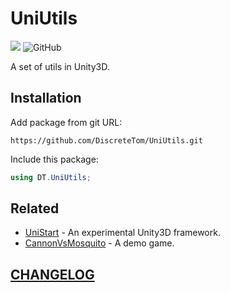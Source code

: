 # UniUtils

![](https://img.shields.io/badge/dynamic/json?style=flat-square&color=blue&label=version&query=%24.version&url=https%3A%2F%2Fgithub.com%2FDiscreteTom%2FUniUtils%2Fraw%2Fmain%2Fpackage.json)
![GitHub](https://img.shields.io/github/license/DiscreteTom/UniUtils?style=flat-square)

A set of utils in Unity3D.

## Installation

Add package from git URL:

```
https://github.com/DiscreteTom/UniUtils.git
```

Include this package:

```cs
using DT.UniUtils;
```

## Related

- [UniStart](https://github.com/DiscreteTom/UniStart.git) - An experimental Unity3D framework.
- [CannonVsMosquito](https://github.com/DiscreteTom/CannonVsMosquito) - A demo game.

## [CHANGELOG](https://github.com/DiscreteTom/UniUtils/blob/main/CHANGELOG.md)

